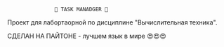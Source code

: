                    🤯 TASK MANADGER 🤯

Проект для лабортаорной по дисциплине "Вычислительная техника".

СДЕЛАН НА ПАЙТОНЕ - лучшем язык в мире  😍😍😍
